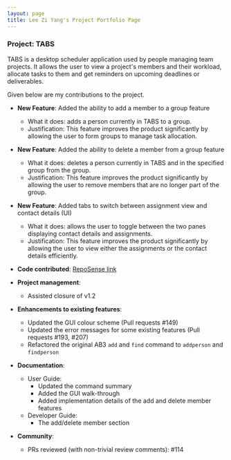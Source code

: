 ```yaml
---
layout: page
title: Lee Zi Yang's Project Portfolio Page
---
```


### Project: TABS

TABS is a desktop scheduler application used by people managing team projects. It allows the user to view a project's members and their workload, allocate tasks to them
and get reminders on upcoming deadlines or deliverables.

Given below are my contributions to the project.

* **New Feature**: Added the ability to add a member to a group feature
  * What it does: adds a person currently in TABS to a group.
  * Justification: This feature improves the product significantly by allowing the user to form groups to manage task allocation. 


* **New Feature**: Added the ability to delete a member from a group feature
    * What it does: deletes a person currently in TABS and in the specified group from the group.
    * Justification: This feature improves the product significantly by allowing the user to remove members that are no longer part of the group.


* **New Feature**: Added tabs to switch between assignment view and contact details (UI)
    * What it does: allows the user to toggle between the two panes displaying contact details and assignments. 
    * Justification: This feature improves the product significantly by allowing the user to view either the assignments or the contact details efficiently.


* **Code contributed**: [RepoSense link](https://nus-cs2103-ay2223s1.github.io/tp-dashboard/?search=zylee348&sort=groupTitle&sortWithin=title&timeframe=commit&mergegroup=&groupSelect=groupByRepos&breakdown=true&checkedFileTypes=docs~functional-code~test-code~other&since=2022-09-16)


* **Project management**:
    * Assisted closure of v1.2


* **Enhancements to existing features**:
    * Updated the GUI colour scheme (Pull requests #149)
    * Updated the error messages for some existing features (Pull requests #193, #207)
    * Refactored the original AB3 `add` and `find` command to `addperson` and `findperson`


* **Documentation**:
    * User Guide:
        * Updated the command summary
        * Added the GUI walk-through
        * Added implementation details of the add and delete member features
    * Developer Guide:
        * The add/delete member section


* **Community**:
  * PRs reviewed (with non-trivial review comments): #114
